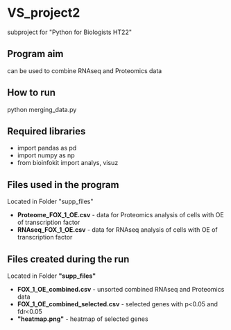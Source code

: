 # VS_project2
subproject for "Python for Biologists HT22"

## Program aim
can be used to combine RNAseq and Proteomics data 

## How to run
python merging_data.py

## Required libraries 
* import pandas as pd
* import numpy as np
* from bioinfokit import analys, visuz

## Files used in the program
Located in Folder "supp_files"

- **Proteome_FOX_1_OE.csv** - data for Proteomics analysis of cells with OE of transcription factor
- **RNAseq_FOX_1_OE.csv** - data for RNAseq analysis of cells with OE of transcription factor

## Files created during the run
Located in Folder **"supp_files"**
- **FOX_1_OE_combined.csv** - unsorted combined RNAseq and Proteomics data
- **FOX_1_OE_combined_selected.csv** - selected genes with p<0.05 and fdr<0.05 
- **"heatmap.png"** - heatmap of selected genes

